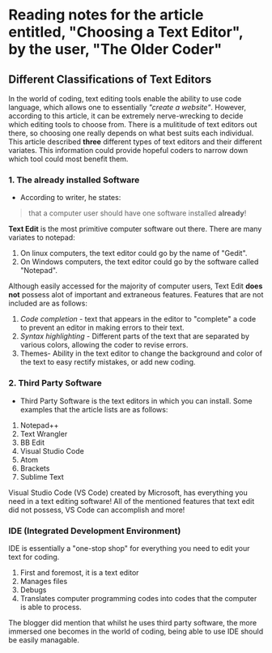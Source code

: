 # Reading notes for the article entitled, "Choosing a Text Editor", by the user, "The Older Coder"

## Different Classifications of Text Editors

In the world of coding, text editing tools enable the ability to use code language, which allows one to essentially *"create a website"*. However, according to this article, it can be extremely nerve-wrecking to decide which editing tools to choose from. There is a mulititude of text editors out there, so choosing one really depends on what best suits each individual. This article described **three** different types of text editors and their different variates. This information could provide hopeful coders to narrow down which tool could most benefit them. 

### 1. The already installed Software

- According to writer, he states:

> that a computer user should have one software installed **already**! 

**Text Edit** is the most primitive computer software out there. There are many variates to notepad:

1. On linux computers, the text editor could go by the name of "Gedit".
2. On Windows computers, the text editor could go by the software called "Notepad".

Although easily accessed for the majority of computer users, Text Edit **does not** possess alot of important and extraneous features. Features that are not included are as follows:

1. *Code completion* - text that appears in the editor to "complete" a code to prevent an editor in making errors to their text.
2. *Syntax highlighting* - Different parts of the text that are separated by various colors, allowing the coder to revise errors.
3. Themes- Ability in the text editor to change the background and color of the text to easy rectify mistakes, or add new coding.

### 2. Third Party Software

- Third Party Software is the text editors in which you can install. Some examples that the article lists are as follows:

1. Notepad++
2. Text Wrangler
3. BB Edit
4. Visual Studio Code
5. Atom
6. Brackets
7. Sublime Text

Visual Studio Code (VS Code) created by Microsoft, has everything you need in a text editing software! All of the mentioned features that text edit did not possess, VS Code can accomplish and more!

### IDE (Integrated Development Environment)

IDE is essentially a "one-stop shop" for everything you need to edit your text for coding. 

1. First and foremost, it is a text editor
2. Manages files
3. Debugs 
4. Translates computer programming codes into codes that the computer is able to process. 

The blogger did mention that whilst he uses third party software, the more immersed one becomes in the world of coding, being able to use IDE should be easily managable. 

